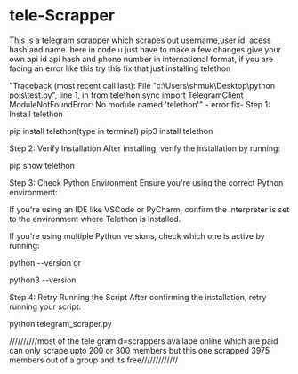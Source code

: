 # tele-Scrapper
This is a telegram scrapper which scrapes out username,user id, acess hash,and name.
here in code u just have to make a few changes give your own api id api hash and phone number in international format,
if you are facing an error like this try this fix that just installing telethon 

"Traceback (most recent call last):
  File "c:\Users\shmuk\Desktop\python pojs\test.py", line 1, in <module>
    from telethon.sync import TelegramClient
ModuleNotFoundError: No module named 'telethon'" - error
fix-
Step 1: Install telethon

pip install telethon(type in terminal)
pip3 install telethon

Step 2: Verify Installation
After installing, verify the installation by running:

pip show telethon

Step 3: Check Python Environment
Ensure you're using the correct Python environment:

If you're using an IDE like VSCode or PyCharm, confirm the interpreter is set to the environment where Telethon is installed.

If you're using multiple Python versions, check which one is active by running:


python --version
or

python3 --version

Step 4: Retry Running the Script
After confirming the installation, retry running your script:

python telegram_scraper.py



//////////most of the tele gram d=scrappers availabe online which are paid can only scrape upto 200 or 300 members but this one scrapped 3975 members out of a group and its free/////////////
